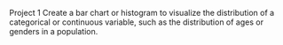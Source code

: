 Project 1
Create a bar chart or histogram to visualize the distribution of a categorical or continuous variable, such as the distribution of ages or genders in a population.
